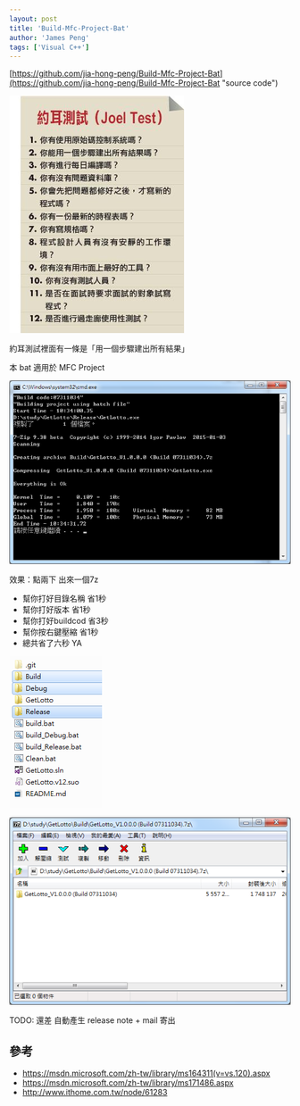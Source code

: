 ```yaml
---
layout: post
title: 'Build-Mfc-Project-Bat'
author: 'James Peng'
tags: ['Visual C++']
---
```




[https://github.com/jia-hong-peng/Build-Mfc-Project-Bat](https://github.com/jia-hong-peng/Build-Mfc-Project-Bat "source code")


![](..\images\2015-07-31-BuildMfcProjectBat\KZDJXNz.jpg)

約耳測試裡面有一條是「用一個步驟建出所有結果」

本 bat 適用於 MFC Project

![](..\images\2015-07-31-BuildMfcProjectBat\QllyvVX.png)

效果：點兩下 出來一個7z

- 幫你打好目錄名稱 省1秒
- 幫你打好版本 省1秒
- 幫你打好buildcod 省3秒
- 幫你按右鍵壓縮 省1秒
- 總共省了六秒 YA


![](..\images\2015-07-31-BuildMfcProjectBat\hudO0Sb.png)

![](..\images\2015-07-31-BuildMfcProjectBat\RZsirS0.png)


TODO: 還差 自動產生 release note + mail 寄出

## 參考 ##
- https://msdn.microsoft.com/zh-tw/library/ms164311(v=vs.120).aspx
- https://msdn.microsoft.com/zh-tw/library/ms171486.aspx
- http://www.ithome.com.tw/node/61283
